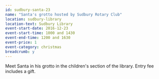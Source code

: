 ```yaml
---
id: sudbury-santa-23
name: "Santa's grotto hosted by Sudbury Rotary Club"
location: sudbury-library
location-text: Sudbury Library
event-start-date: 2016-12-23
event-start-time: 1000 and 1430
event-end-time: 1200 and 1630
event-price: 1
event-category: christmas
breadcrumb: y
---
```


Meet Santa in his grotto in the children's section of the library. Entry fee includes a gift.
